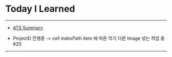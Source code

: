# Today I Learned

---

- [ATS Summary](https://vincentgeranium.github.io/ios,/swift/2020/02/11/AppTransportSecuritySummary.html)

- ProjectD 진행중 -> cell indexPath item 에 따른 각기 다른 Image 넣는 작업 중 #20 

---
